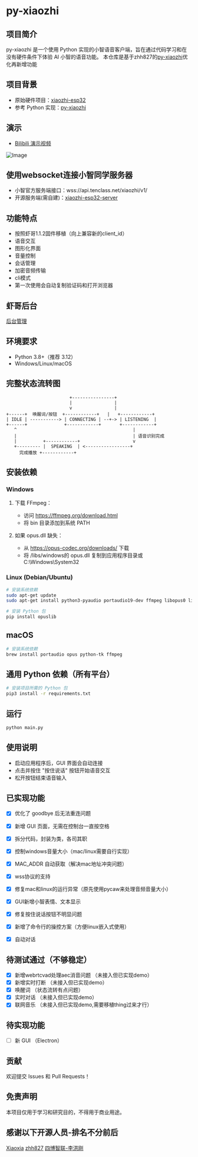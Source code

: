 # py-xiaozhi

## 项目简介
py-xiaozhi 是一个使用 Python 实现的小智语音客户端，旨在通过代码学习和在没有硬件条件下体验 AI 小智的语音功能。
本仓库是基于zhh827的[py-xiaozhi](https://github.com/zhh827/py-xiaozhi/tree/main)优化再新增功能


## 项目背景
- 原始硬件项目：[xiaozhi-esp32](https://github.com/78/xiaozhi-esp32)
- 参考 Python 实现：[py-xiaozhi](https://github.com/zhh827/py-xiaozhi/tree/main)

## 演示
- [Bilibili 演示视频](https://www.bilibili.com/video/BV1HmPjeSED2/#reply255921347937)

![Image](https://github.com/user-attachments/assets/dd6ad32c-89ef-4d43-ad4d-63b1c9517923)

## 使用websocket连接小智同学服务器

- 小智官方服务端接口：wss://api.tenclass.net/xiaozhi/v1/
- 开源服务端(需自建)：[xiaozhi-esp32-server](https://github.com/xinnan-tech/xiaozhi-esp32-server)

## 功能特点
- 按照虾哥1.1.2固件移植（向上兼容新的client_id）
- 语音交互
- 图形化界面
- 音量控制
- 会话管理
- 加密音频传输
- cli模式
- 第一次使用会自动复制验证码和打开浏览器

## 虾哥后台
[后台管理](https://xiaozhi.me/)

## 环境要求
- Python 3.8+（推荐 3.12）
- Windows/Linux/macOS

## 完整状态流转图

```
                        +----------------+
                        |                |
                        v                |
+------+  唤醒词/按钮  +------------+   |   +------------+
| IDLE | -----------> | CONNECTING | --+-> | LISTENING  |
+------+              +------------+       +------------+
   ^                                            |
   |                                            | 语音识别完成
   |          +------------+                    v
   +--------- |  SPEAKING  | <-----------------+
     完成播放 +------------+
```

## 安装依赖

### Windows

1. 下载 FFmpeg：
   - 访问 https://ffmpeg.org/download.html
   - 将 bin 目录添加到系统 PATH

2. 如果 opus.dll 缺失：
   - 从 https://opus-codec.org/downloads/ 下载
   - 将 /libs/windows的 opus.dll 复制到应用程序目录或 C:\Windows\System32


### Linux (Debian/Ubuntu)

```bash
# 安装系统依赖
sudo apt-get update
sudo apt-get install python3-pyaudio portaudio19-dev ffmpeg libopus0 libopus-dev

# 安装 Python 包
pip install opuslib
```


## macOS

```bash
# 安装系统依赖
brew install portaudio opus python-tk ffmpeg
```


## 通用 Python 依赖（所有平台）

```bash
# 安装项目所需的 Python 包
pip3 install -r requirements.txt
```

## 运行
```bash
python main.py
```

## 使用说明
- 启动应用程序后，GUI 界面会自动连接
- 点击并按住 "按住说话" 按钮开始语音交互
- 松开按钮结束语音输入

## 已实现功能

- [x] 优化了 goodbye 后无法重连问题
- [x] 新增 GUI 页面，无需在控制台一直按空格
- [x] 拆分代码，封装为类，各司其职
- [x] 控制windows音量大小（mac/linux需要自行实现）
- [x] MAC_ADDR 自动获取（解决mac地址冲突问题）
- [x] wss协议的支持
- [x] 修复mac和linux的运行异常（原先使用pycaw来处理音频音量大小） 
- [x] GUI新增小智表情、文本显示
- [x] 修复按住说话按钮不明显问题
- [x] 新增了命令行的操控方案（方便linux嵌入式使用） 
- [x] 自动对话


## 待测试通过（不够稳定）
- [x] 新增webrtcvad处理aec消音问题 （未接入但已实现demo）
- [x] 新增实时打断 （未接入但已实现demo）
- [x] 唤醒词 （状态流转有点问题）
- [x] 实时对话 （未接入但已实现demo）
- [x] 联网音乐 （未接入但已实现demo,需要移植thing过来才行）

## 待实现功能
- [ ] 新 GUI （Electron）

## 贡献
欢迎提交 Issues 和 Pull Requests！

## 免责声明
本项目仅用于学习和研究目的，不得用于商业用途。

## 感谢以下开源人员-排名不分前后
[Xiaoxia](https://github.com/78)
[zhh827](https://github.com/zhh827)
[四博智联-李洪刚](https://github.com/SmartArduino)